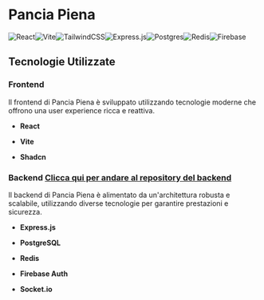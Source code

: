 # Pancia Piena

![React](https://img.shields.io/badge/react-%2320232a.svg?style=for-the-badge&logo=react&logoColor=%2361DAFB)![Vite](https://img.shields.io/badge/vite-%23646CFF.svg?style=for-the-badge&logo=vite&logoColor=white)![TailwindCSS](https://img.shields.io/badge/tailwindcss-%2338B2AC.svg?style=for-the-badge&logo=tailwind-css&logoColor=white)![Express.js](https://img.shields.io/badge/express.js-%23404d59.svg?style=for-the-badge&logo=express&logoColor=%2361DAFB)![Postgres](https://img.shields.io/badge/postgres-%23316192.svg?style=for-the-badge&logo=postgresql&logoColor=white)![Redis](https://img.shields.io/badge/redis-%23DD0031.svg?style=for-the-badge&logo=redis&logoColor=white)![Firebase](https://img.shields.io/badge/Firebase-039BE5?style=for-the-badge&logo=Firebase&logoColor=white)

## Tecnologie Utilizzate

### Frontend

Il frontend di Pancia Piena è sviluppato utilizzando tecnologie moderne che offrono una user experience ricca e reattiva.

- **React**
  
- **Vite**

- **Shadcn**

### Backend [Clicca qui per andare al repository del backend](https://github.com/peppemig/pancia-piena-be)

Il backend di Pancia Piena è alimentato da un'architettura robusta e scalabile, utilizzando diverse tecnologie per garantire prestazioni e sicurezza.

- **Express.js**

- **PostgreSQL**

- **Redis**

- **Firebase Auth**

- **Socket.io**

